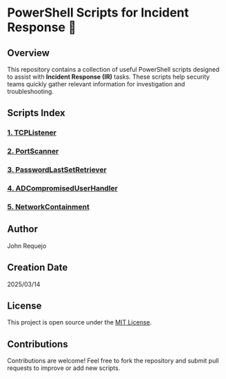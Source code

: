 # PowerShell Scripts for Incident Response 🚀

## Overview

This repository contains a collection of useful PowerShell scripts designed to assist with **Incident Response (IR)** tasks. These scripts help security teams quickly gather relevant information for investigation and troubleshooting.

## Scripts Index

### [1. **TCPListener**](https://github.com/JohnRequejoLopez/PowershellUsefulScripts/tree/main/TCPListener)
### [2. **PortScanner**](https://github.com/JohnRequejoLopez/PowershellUsefulScripts/tree/main/PortScanner)
### [3. **PasswordLastSetRetriever**](https://github.com/JohnRequejoLopez/PowershellUsefulScripts/tree/main/PasswordLastSet)
### [4. **ADCompromisedUserHandler**](https://github.com/JohnRequejoLopez/PowershellUsefulScripts/tree/main/ADCompromisedUserHandler)
### [5. **NetworkContainment**](https://github.com/JohnRequejoLopez/PowershellUsefulScripts/tree/main/NetworkContainment)
   
## Author

John Requejo

## Creation Date 

2025/03/14

## License

This project is open source under the [MIT License](https://opensource.org/licenses/MIT).


## Contributions

Contributions are welcome! Feel free to fork the repository and submit pull requests to improve or add new scripts.